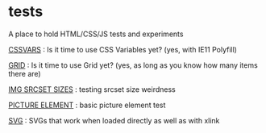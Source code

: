 # tests
A place to hold HTML/CSS/JS tests and experiments

[CSSVARS](cssvars) : Is it time to use CSS Variables yet? (yes, with IE11 Polyfill)

[GRID](grid) : Is it time to use Grid yet? (yes, as long as you know how many items there are)

[IMG SRCSET SIZES](srcset) : testing srcset size weirdness

[PICTURE ELEMENT](picture) : basic picture element test

[SVG](svg) : SVGs that work when loaded directly as well as with xlink

